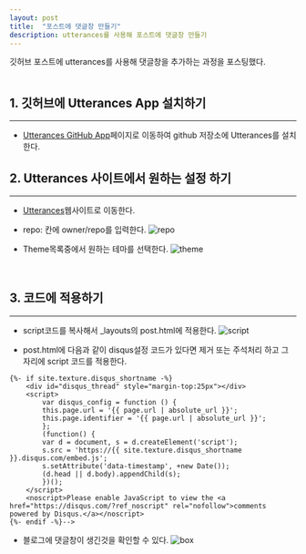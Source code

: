 ```yaml
---
layout: post
title:  "포스트에 댓글창 만들기"
description: utterances를 사용해 포스트에 댓글창 만들기
---
```

깃허브 포스트에 utterances를 사용해 댓글창을 추가하는 과정을 포스팅했다.
<br><br>

## 1. 깃허브에 Utterances App 설치하기
<hr>

- [Utterances GitHub App](https://github.com/apps/utterances)페이지로 이동하여 github 저장소에 Utterances를 설치한다.

## 2. Utterances 사이트에서 원하는 설정 하기
<hr>

- [Utterances](https://utteranc.es/)웹사이트로 이동한다.

- repo: 칸에 owner/repo를 입력한다.
![repo](../../images/repo.png)

- Theme목록중에서 원하는 테마를 선택한다.
![theme](../../images/theme.png)
<br>

## 3. 코드에 적용하기
<hr>

- script코드를 복사해서 _layouts의 post.html에 적용한다.
![script](../../images/script.png)

- post.html에 다음과 같이 disqus설정 코드가 있다면 제거 또는 주석처리 하고 그 자리에 script 코드를 적용한다.
```
{%- if site.texture.disqus_shortname -%}
    <div id="disqus_thread" style="margin-top:25px"></div>
    <script>
        var disqus_config = function () {
        this.page.url = '{{ page.url | absolute_url }}';
        this.page.identifier = '{{ page.url | absolute_url }}';
        };
        (function() {
        var d = document, s = d.createElement('script');
        s.src = 'https://{{ site.texture.disqus_shortname }}.disqus.com/embed.js';
        s.setAttribute('data-timestamp', +new Date());
        (d.head || d.body).appendChild(s);
        })();
    </script>
    <noscript>Please enable JavaScript to view the <a href="https://disqus.com/?ref_noscript" rel="nofollow">comments powered by Disqus.</a></noscript>
{%- endif -%}-->
```

- 블로그에 댓글창이 생긴것을 확인할 수 있다.
![box](../../images/box.png)